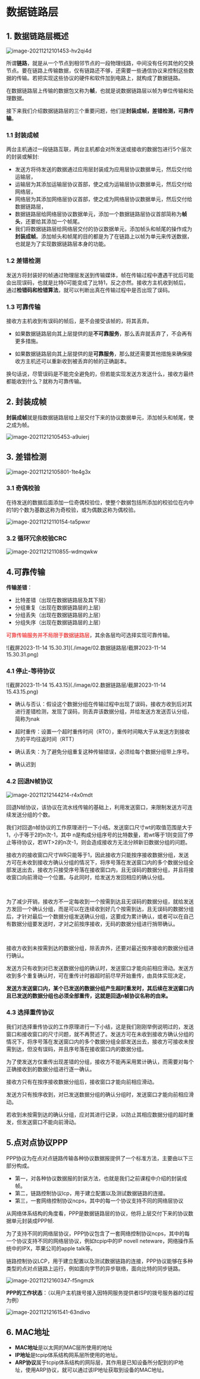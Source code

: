 # 数据链路层

## 1. 数据链路层概述

![image-20211212101453-hv2qi4d](./image/02.数据链路层/image-20211212101453-hv2qi4d.png)

所谓**链路**，就是从一个节点到相邻节点的一段物理线路，中间没有任何其他的交换节点。要在链路上传输数据，仅有链路还不够，还需要一些通信协议来控制这些数据的传输。若把实现这些协议的硬件和软件加到电路上，就构成了数据链路。

在数据链路层上传输的数据包又称为**帧**，也就是说数据链路层以帧为单位传输和处理数据。

接下来我们介绍数据链路层的三个重要问题，他们是**封装成帧，差错检测，可靠传输**。

### 1.1 封装成帧

两台主机通过一段链路互联，两台主机都会对所发送或接收的数据包进行5个层次的封装或解封:

- 发送方将待发送的数据通过应用层封装成为应用层协议数据单元，然后交付给运输层，
- 运输层为其添加运输层协议首部，使之成为运输层协议数据单元，然后交付给网络层，
- 网络层为其添加网络层协议首部，使之成为网络层协议数据单元，然后交付给数据链路层，
- 数据链路层给网络层协议数据单元，添加一个数据链路层协议首部简称为**帧头**，还要给其添加一个帧尾。
- 我们将数据链路层给网络层交付的协议数据单元，添加帧头和帧尾的操作成为**封装成帧**。添加帧头和帧尾的目的都是为了在链路上以帧为单元来传送数据，也就是为了实现数据链路层本身的功能。

### 1.2 差错检测

发送方将封装好的帧通过物理层发送到传输媒体，帧在传输过程中遭遇干扰后可能会出现误码，也就是比特0可能变成了比特1，反之亦然。接收方主机收到帧后，通过**检错码和检错算法**，就可以判断出真在传输过程中是否出现了误码。

### 1.3 可靠传输

接收方主机收到有误码的帧后，是不会接受该帧的，将其丢弃。

* 如果数据链路层向其上层提供的是**不可靠服务**，那么丢弃就丢弃了，不会再有更多措施。

* 如果数据链路层向其上层提供的是**可靠服务**，那么就还需要其他措施来确保接收方主机还可以重新收到被丢弃的帧的正确副本。

换句话说，尽管误码是不能完全避免的，但若能实现发送方发送什么，接收方最终都能收到什么？就称为可靠传输。

## 2. 封装成帧

**封装成帧**就是指数据链路层给上层交付下来的协议数据单元，添加帧头和帧尾，‍‍使之成为帧。

![image-20211212105453-a9uierj](./image/02.数据链路层/image-20211212105453-a9uierj.png)

## 3. 差错检测

![image-20211212105801-1te4g3x](./image/02.数据链路层/image-20211212105801-1te4g3x.png)

### 3.1 奇偶校验

在待发送的数据后面添加一位奇偶校验位，‍‍使整个数据包括所添加的校验位在内中的1的个数为基数这称为奇校验，或为偶数这称为偶校验。‍‍

![image-20211212110154-ta5pwxr](./image/02.数据链路层/image-20211212110154-ta5pwxr.png)



### 3.2 循环冗余校验CRC

![image-20211212110855-wdmqwkw](./image/02.数据链路层/image-20211212110855-wdmqwkw.png)



## 4.可靠传输

**传输差错**：

+ 比特差错（出现在数据链路层及其下层）
+ 分组重复（出现在数据链路层的上层）
+ 分组丢失（出现在数据链路层的上层）
+ 分组失序（出现在数据链路层的上层）

<font color=red>可靠传输服务并不局限于数据链路层</font>，其余各层均可选择实现可靠传输。

![截屏2023-11-14 15.30.31](./image/02.数据链路层/截屏2023-11-14 15.30.31.png)

### 4.1 停止-等待协议

![截屏2023-11-14 15.43.15](./image/02.数据链路层/截屏2023-11-14 15.43.15.png)

* 确认与否认：假设这个数据分组在传输过程中出现了误码，‍‍接收方收到后对其进行差错检测，‍‍发现了误码，则丢弃该数据分组，并给发送方发送否认分组，简称为nak‍‍

* 超时重传：设置一个超时重传时间（RTO），重传时间略大于从发送方到接收方的平均往返时间（RTT）
* 确认丢失：为了避免分组重复这种传输错误，‍‍必须给每个数据分组带上序号。‍‍
* 确认迟到

### 4.2 回退N帧协议

![image-20211212144214-r4x0mdt](./image/02.数据链路层/image-20211212144214-r4x0mdt.png)

回退N帧协议，该协议在流水线传输的基础上，利用发送窗口，来限制发送方‍‍可连续发送分组的个数。

我们对回退n帧协议的工作原理进行一下小结。‍‍发送窗口尺寸wt的取值范围是大于1，小于等于2的n次-1，其中‍‍ n是构成分组序号的比特数量，若wt等于1则变回了停止等待协议，‍‍若WT>2的n次-1，则会造成接收方无法分辨新旧数据分组的问题。‍‍

接收方的接收窗口尺寸WR‍‍只能等于1，因此接收方只能按序接收数据分组，发送方可在未收到接收方确认分组的情况下，‍‍将序号落在发送窗口内的多个数据分组全部发送出去，接收方只接受序号落在接收窗口内，‍‍且无误码的数据分组，并且将接收窗口向前滑动一个位置。与此同时，‍‍给发送方发回相应的确认分组。‍‍

‍

为了减少开销，接收方不一定每收到一个按需到达‍‍且无误码的数据分组，就给发送方发回一个确认分组，而是可以在连续收到好几个按需到达，‍‍且无误码的数据分组后，‍‍才针对最后一个数据分组发送确认分组，这要成为累计确认，或者可以在自己有数据分组要发送时，‍‍才对之前按序接收，无码的数据分组进行捎带确认。

‍

接收方收到未按需到达的数据分组，‍‍除丢弃外，还要对最近按序接收的数据分组进行确认。‍‍

发送方只有收到对已发送数据分组的确认时，发送窗口才能向前相应滑动。‍‍发送方收到多个重复确认时，可在重传计时器超时前尽早开始重传，由具体实现决定，‍‍

**发送方发送窗口内，某个已发送的数据分组产生超时重发时，‍‍其后续在发送窗口内且已发送的数据分组也必须全部重传，‍‍这就是回退n帧协议名称的由来。**



### 4.3 选择重传协议

我们对选择重传协议的工作原理进行一下小结，‍‍这是我们刚刚举例说明过的，‍‍发送窗口和接收窗口的尺寸问题，就不再赘述了。‍‍发送方可在未收到接收方确认分组的情况下，‍‍将序号落在发送窗口内的多个数据分组全部发送出去，接收方可接收未按需到达，‍‍但没有误码，并且序号落在接收窗口内的数据分组。

为了使发送方仅重传出现差错的分组，‍‍接收方不能再采用累计确认，而需要对每个正确接收到的数据分组进行逐一确认。‍‍

接收方只有在按序接收数据分组后，接收窗口才能向前相应滑动。‍‍

发送方只有按序收到，‍‍对已发送数据分组的确认分组时，发送窗口才能向前相应滑动。

若收到未按需到达的确认分组，‍‍应对其进行记录，以防止其相应数据分组的超时重发，但发送窗口不能向前滑动。‍‍

## 5.点对点协议PPP

PPP协议为在点对点链路传输各种协议数据报提供了一个标准方法，‍‍主要由以下三部分构成。‍‍

- 第一，对各种协议数据报的封装方法，‍‍也就是我们之前课程中介绍的封装成帧。
- 第二，链路控制协议lcp，用于建立配置‍‍以及测试数据链路的连接。
- 第三，一套网络控制协议ncps，其中的每一个协议‍‍支持不同的网络层协议

从网络体系结构的角度看，PPP是数据链路层的协议，‍‍他将上层交付下来的协议数据单元‍‍封装成PPP帧.

为了支持不同的网络层协议，PPP协议包含了一套网络控制协议ncp‍‍s，其中的每一个协议支持不同的网络层协议，例如tcpip中的IP‍‍ novell neteware，网络操作系统中的IPX，苹果公司的apple talk等。

链路控制协议LCP，用于建立配置以及测试数据链路的连接，PPP协议能够在多种类型的点对点链路上运行，‍‍例如面向字节的异步联络，‍‍面向比特的同步链路。‍‍

![image-20211212160347-f5ngmzk](./image/02.数据链路层/image-20211212160347-f5ngmzk.png)

**PPP的工作状态**：（以用户主机拨号接入因特网服务提供者ISP的拨号服务器的过程为例）

![image-20211212161541-63ndivo](./image/02.数据链路层/image-20211212161541-63ndivo.png)

## 6. MAC地址

- **MAC地址**是以太网的MAC层所使用的地址
- **IP地址**是tcpip体系结构网系层所使用的地址。
- **ARP协议**属于tcpip体系结构的网际层，其作用是已知设备所分配到的IP地址，使用ARP协议，就可以通过该IP地址获取到设备的MAC地址。
